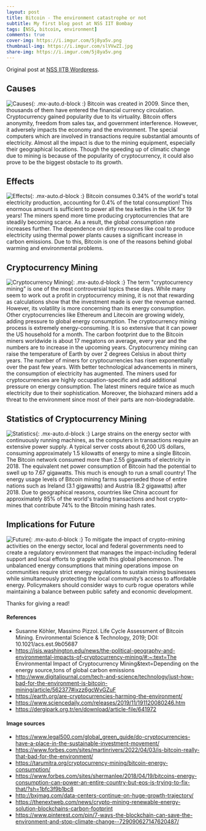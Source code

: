 ```yaml
---
layout: post
title: Bitcoin - The environment catastrophe or not
subtitle: My first blog post at NSS IIT Bombay
tags: [NSS, bitcoin, environment]
comments: true
cover-img: https://i.imgur.com/5j8ya5v.png
thumbnail-img: https://i.imgur.com/slVVwZI.jpg
share-img: https://i.imgur.com/5j8ya5v.png
---
```


Original post at [NSS IITB Wordpress](https://nssiitbblog.wordpress.com/2020/12/31/bitcoin-the-environment-catastrophe-or-not/).

## Causes
![Causes](https://i.imgur.com/Wu0FAel.jpg){: .mx-auto.d-block :}
Bitcoin was created in 2009. Since then, thousands of them have
entered the financial currency circulation. Cryptocurrency gained
popularity due to its virtuality. Bitcoin offers anonymity, freedom from
sales tax, and government interference. However, it adversely
impacts the economy and the environment. The special computers
which are involved in transactions require substantial amounts of
electricity. Almost all the impact is due to the mining equipment,
especially their geographical locations. Though the speeding up of
climatic change due to mining is because of the popularity of
cryptocurrency, it could also prove to be the biggest obstacle to its
growth.

## Effects
![Effects](https://i.imgur.com/kkI5BaN.jpg){: .mx-auto.d-block :}
Bitcoin consumes 0.34% of the world's total electricity production,
accounting for 0.4% of the total consumption! This enormous amount
is sufficient to power all the tea kettles in the UK for 19 years! The
miners spend more time producing cryptocurrencies that are steadily
becoming scarce. As a result, the global consumption rate increases
further. The dependence on dirty resources like coal to produce
electricity using thermal power plants causes a significant increase in
carbon emissions. Due to this, Bitcoin is one of the reasons behind
global warming and environmental problems.

## Cryptocurrency Mining
![Cryptocurrency Mining](https://i.imgur.com/Ms3EnAQ.jpg){: .mx-auto.d-block :}
The term "cryptocurrency mining" is one of the most controversial topics these
days. While many seem to work out a profit in cryptocurrency mining, it is not
that rewarding as calculations show that the investment made is over the revenue
earned. However, its volatility is more concerning than its energy consumption.
Other cryptocurrencies like Ethereum and Litecoin are growing widely,
adding pressure to global energy consumption. The cryptocurrency
mining process is extremely energy-consuming. It is so extensive that
it can power the US household for a month. The carbon footprint due
to the Bitcoin miners worldwide is about 17 megatons on average,
every year and the numbers are to increase in the upcoming years.
Cryptocurrency mining can raise the temperature of Earth by over 2
degrees Celsius in about thirty years. The number of miners for
cryptocurrencies has risen exponentially over the past few years.
With better technological advancements in miners, the consumption
of electricity has augmented. The miners used for cryptocurrencies
are highly occupation-specific and add additional pressure on energy
consumption. The latest miners require twice as much electricity due
to their sophistication. Moreover, the biohazard miners add a threat to
the environment since most of their parts are non-biodegradable.

## Statistics of Cryptocurrency Mining
![Statistics](https://i.imgur.com/W7EnzCY.png){: .mx-auto.d-block :}
Large strains on the energy sector with continuously running
machines, as the computers in transactions require an extensive
power supply. A typical server costs about 6,200 US dollars,
consuming approximately 1.5 kilowatts of energy to mine a single
Bitcoin. The Bitcoin network consumed more than 2.55 gigawatts of
electricity in 2018. The equivalent net power consumption of Bitcoin
had the potential to swell up to 7.67 gigawatts. This much is enough
to run a small country! The energy usage levels of Bitcoin mining
farms superseded those of entire nations such as Ireland (3.1
gigawatts) and Austria (8.2 gigawatts) after 2018. Due to
geographical reasons, countries like China account for approximately
85% of the world's trading transactions and host crypto-mines that
contribute 74% to the Bitcoin mining hash rates.

## Implications for Future
![Future](https://i.imgur.com/o6UfcQ2.jpg){: .mx-auto.d-block :}
To mitigate the impact of crypto-mining activities on the energy
sector, local and federal governments need to create a regulatory
environment that manages the impact-including federal support and
local efforts to grapple with this global phenomenon. The
unbalanced energy consumptions that mining operations impose on
communities require strict energy regulations to sustain mining
businesses while simultaneously protecting the local community’s
access to affordable energy. Policymakers should consider ways to
curb rogue operators while maintaining a balance between public
safety and economic development.

Thanks for giving a read!

#### References
- Susanne Köhler, Massimo Pizzol. Life Cycle Assessment of
Bitcoin Mining. Environmental Science & Technology, 2019;
DOI: 10.1021/acs.est.9b05687
- https://jsis.washington.edu/news/the-political-geography-and-environmental-impacts-of-cryptocurrency-mining/#:~:text=The Environmental Impact of Cryptocurrency Mining&text=Depending on the energy source,tons of global carbon emissions
- http://www.digitaljournal.com/tech-and-science/technology/just-how-bad-for-the-environment-is-bitcoin-mining/article/562377#ixzz6gcWvGZuF
- https://earth.org/are-cryptocurrencies-harming-the-environment/
- https://www.sciencedaily.com/releases/2019/11/191120080246.htm
- https://dergipark.org.tr/en/download/article-file/641972

#### Image sources
- https://www.legal500.com/global_green_guide/do-cryptocurrencies-have-a-place-in-the-sustainable-investment-movement/
- https://www.forbes.com/sites/martinrivers/2022/04/03/is-bitcoin-really-that-bad-for-the-environment/
- https://tarumitra.org/cryptocurrency-mining/bitcoin-energy-consumption/
- https://www.forbes.com/sites/shermanlee/2018/04/19/bitcoins-energy-consumption-can-power-an-entire-country-but-eos-is-trying-to-fix-that/?sh=1bfc3f9b1bc8
- http://bxjmag.com/data-centers-continue-on-huge-growth-trajectory/
- https://thenextweb.com/news/crypto-mining-renewable-energy-solution-blockchains-carbon-footprint
- https://www.pinterest.com/pin/7-ways-the-blockchain-can-save-the-environment-and-stop-climate-change--729090627147620487/